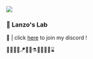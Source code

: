 <img src="https://i.pinimg.com/564x/1e/e7/cf/1ee7cf6f555950e77abf6c37508f2d26.jpg"/>

### 🧪 Lanzo's Lab

🔌 | click [here](discord.gg/YSXm7t69fZ) to join my discord !


🎈🎃✨👑🪁🔮🧪⚗🔌📍📌📎⌛
